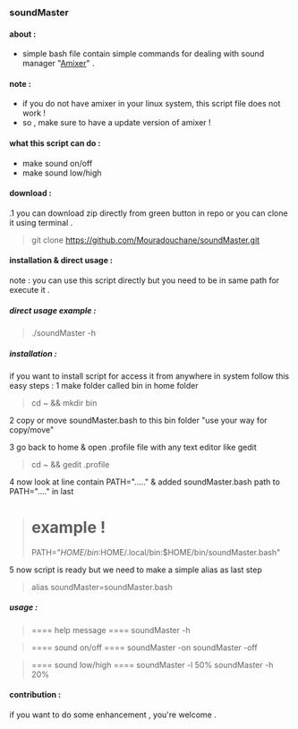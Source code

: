 ### soundMaster

#### about :
* simple bash file contain simple commands for dealing with sound manager "[Amixer](https://www.geeksforgeeks.org/amixer-command-in-linux-with-examples/)" .

#### note :
* if you do not have amixer in your linux system, this script file does not work !
* so , make sure to have a update version of amixer !

#### what this script can do :
* make sound on/off
* make sound low/high 

#### download :
  .1 you can download zip directly from green button in repo or you can clone it using 
     terminal .
  > git clone https://github.com/Mouradouchane/soundMaster.git

#### installation & direct usage :
  note : you can use this script directly but you need to be in same path for execute it .

##### direct usage example :
  > ./soundMaster -h
  
##### installation :
  if you want to install script for access it from anywhere in system follow this easy steps :
  1 make folder called bin in home folder 
  > cd ~ && mkdir bin
  
  2 copy or move soundMaster.bash to this bin folder "use your way for copy/move"
  
  3 go back to home & open .profile file with any text editor like gedit
  > cd ~ && gedit .profile
  
  4 now look at line contain PATH="....." & added soundMaster.bash path to PATH="...." in last 
  > # example !
  > PATH="$HOME/bin:$HOME/.local/bin:$HOME/bin/soundMaster.bash"
  
  5 now script is ready but we need to make a simple alias as last step
  > alias soundMaster=soundMaster.bash
  
##### usage :
  > ==== help message ====
  > soundMaster -h 
  
  > ==== sound on/off ====
  > soundMaster -on
  > soundMaster -off
  
  > ==== sound low/high ====
  > soundMaster -l 50%
  > soundMaster -h 20%
  
#### contribution :
  if you want to do some enhancement , you're welcome .
